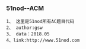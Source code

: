 ### 51nod--ACM


    1、 这里是51nod所有AC题目代码
    2、 author:gsw
    3、 data：2018.05
    4、link:http://www.51nod.com
